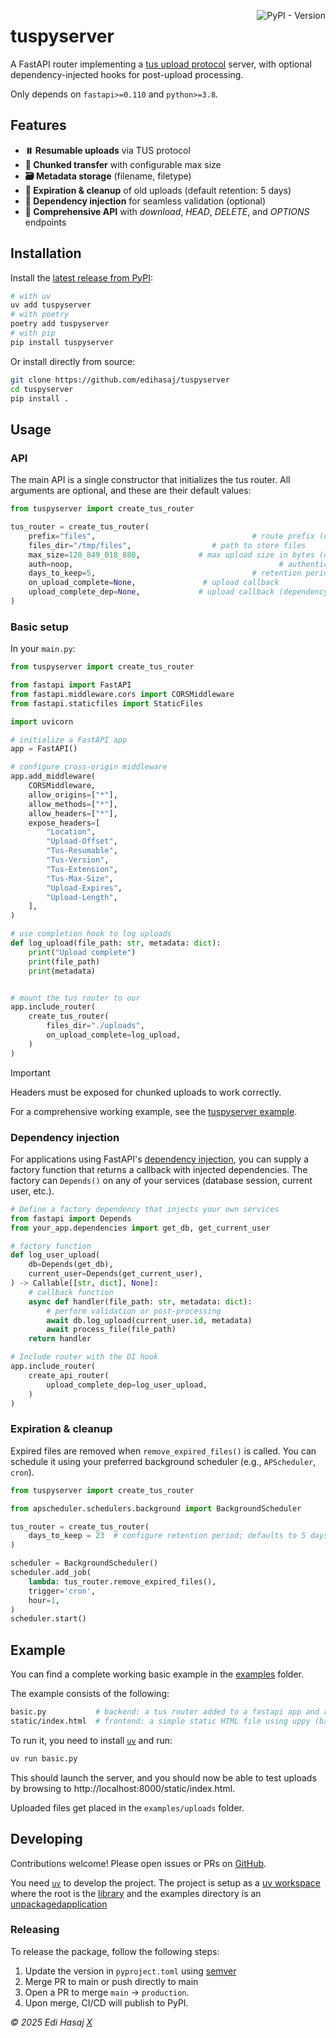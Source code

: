 <a href="https://pypi.org/project/tuspyserver/"><img alt="PyPI - Version" src="https://img.shields.io/pypi/v/tuspyserver" align="right"></a>

# tuspyserver

A FastAPI router implementing a [tus upload protocol](https://tus.io/) server, with optional dependency-injected hooks for post-upload processing.

Only depends on `fastapi>=0.110` and `python>=3.8`.

## Features

* **⏸️ Resumable uploads** via TUS protocol
* **🍰 Chunked transfer** with configurable max size
* **🗃️ Metadata storage** (filename, filetype)
* **🧹 Expiration & cleanup** of old uploads (default retention: 5 days)
* **💉 Dependency injection** for seamless validation (optional)
* **📡 Comprehensive API** with *download*, *HEAD*, *DELETE*, and *OPTIONS* endpoints

## Installation

Install the [latest release from PyPI](https://pypi.org/project/tuspyserver/):

```bash
# with uv
uv add tuspyserver
# with poetry
poetry add tuspyserver
# with pip
pip install tuspyserver
```

Or install directly from source:

```bash
git clone https://github.com/edihasaj/tuspyserver
cd tuspyserver
pip install .
```

## Usage

### API

The main API is a single constructor that initializes the tus router. All arguments are optional, and these are their default values:

```python
from tuspyserver import create_tus_router

tus_router = create_tus_router(
    prefix="files",                                   # route prefix (default: 'files')
    files_dir="/tmp/files",                  # path to store files
    max_size=128_849_018_880,             # max upload size in bytes (default is ~128GB)
    auth=noop,                                              # authentication dependency
    days_to_keep=5,                                   # retention period
    on_upload_complete=None,               # upload callback
    upload_complete_dep=None,             # upload callback (dependency injector)
)
```

### Basic setup

In your `main.py`:

```python
from tuspyserver import create_tus_router

from fastapi import FastAPI
from fastapi.middleware.cors import CORSMiddleware
from fastapi.staticfiles import StaticFiles

import uvicorn

# initialize a FastAPI app
app = FastAPI()

# configure cross-origin middleware
app.add_middleware(
    CORSMiddleware,
    allow_origins=["*"],
    allow_methods=["*"],
    allow_headers=["*"],
    expose_headers=[
        "Location",
        "Upload-Offset",
        "Tus-Resumable",
        "Tus-Version",
        "Tus-Extension",
        "Tus-Max-Size",
        "Upload-Expires",
        "Upload-Length",
    ],
)

# use completion hook to log uploads
def log_upload(file_path: str, metadata: dict):
    print("Upload complete")
    print(file_path)
    print(metadata)


# mount the tus router to our
app.include_router(
    create_tus_router(
        files_dir="./uploads",
        on_upload_complete=log_upload,
    )
)
```

>[!IMPORTANT]
>Headers must be exposed for chunked uploads to work correctly.

For a comprehensive working example, see the [tuspyserver example](#example).

### Dependency injection

For applications using FastAPI's [dependency injection](https://fastapi.tiangolo.com/tutorial/dependencies/), you can supply a factory function that returns a callback with injected dependencies. The factory can `Depends()` on any of your services (database session, current user, etc.).

```python
# Define a factory dependency that injects your own services
from fastapi import Depends
from your_app.dependencies import get_db, get_current_user

# factory function
def log_user_upload(
    db=Depends(get_db),
    current_user=Depends(get_current_user),
) -> Callable[[str, dict], None]:
    # callback function
    async def handler(file_path: str, metadata: dict):
        # perform validation or post-processing
        await db.log_upload(current_user.id, metadata)
        await process_file(file_path)
    return handler

# Include router with the DI hook
app.include_router(
    create_api_router(
        upload_complete_dep=log_user_upload,
    )
)
```

### Expiration & cleanup

Expired files are removed when `remove_expired_files()` is called. You can schedule it using your preferred background scheduler (e.g., `APScheduler`, `cron`).

```python
from tuspyserver import create_tus_router

from apscheduler.schedulers.background import BackgroundScheduler

tus_router = create_tus_router(
    days_to_keep = 23  # configure retention period; defaults to 5 days
)

scheduler = BackgroundScheduler()
scheduler.add_job(
    lambda: tus_router.remove_expired_files(),
    trigger='cron',
    hour=1,
)
scheduler.start()
```

## Example

You can find a complete working basic example in the [examples](https://github/edihasaj/tuspyserver/tree/main/examples) folder.

The example consists of the following:

```bash
basic.py           # backend: a tus router added to a fastapi app and runs it with uvicorn
static/index.html  # frontend: a simple static HTML file using uppy (based on tus-js-client)
```

To run it, you need to install [`uv`](https://docs.astral.sh/uv/) and run:
```bash
uv run basic.py
```

This should launch the server, and you should now be able to test uploads by browsing to http://localhost:8000/static/index.html.

Uploaded files get placed in the `examples/uploads` folder.

## Developing

Contributions welcome! Please open issues or PRs on [GitHub](https://github.com/edihasaj/tuspyserver).

You need [`uv`](https://docs.astral.sh/uv/) to develop the project. The project is setup as a [uv workspace](https://docs.astral.sh/uv/concepts/projects/workspaces/)
where the root is the [library](https://docs.astral.sh/uv/concepts/projects/init/#libraries) and the examples directory is an [unpackagedapplication](https://docs.astral.sh/uv/concepts/projects/init/#applications)

### Releasing

To release the package, follow the following steps:

1. Update the version in `pyproject.toml` using [semver](https://semver.org/)
2. Merge PR to main or push directly to main
3. Open a PR to merge `main` → `production`.
4. Upon merge, CI/CD will publish to PyPI.


*© 2025 Edi Hasaj [X](https://x.com/hasajedi)*
